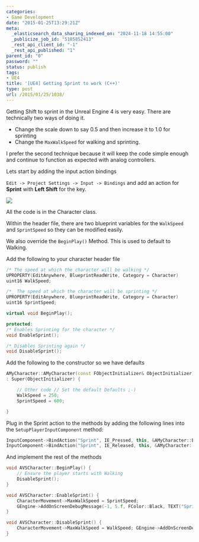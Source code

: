 ```yaml
---
categories:
- Game Development
date: "2015-01-25T13:29:21Z"
meta:
  _elasticsearch_data_sharing_indexed_on: "2024-11-18 14:55:00"
  _publicize_job_id: "5185852413"
  _rest_api_client_id: "-1"
  _rest_api_published: "1"
parent_id: "0"
password: ""
status: publish
tags:
- UE4
title: '[UE4] Getting Sprint to work (C++)'
type: post
url: /2015/01/25/1038/
---
```


Getting Shift to sprint in the Unreal Engine 4 is very easy. There are
technically two ways of doing it.

- Change the scale down to say 0.5 and then increase it to 1.0 for sprinting
- Change the `MaxWalkSpeed` for walking and sprinting.

I prefer the second technique because it will keep the code simple enough and
continue to function as expected with analog controllers.

Lets start by adding the input action bindings

`Edit -> Project Settings -> Input -> Bindings` and add an action for **Sprint**
with **Left Shift** for the key.

![](/assets/2015/01/Sprint%2520Keybinding.png)

All the code is in the Character class.

Within the header file, there are two blueprint variables for the `WalkSpeed`
and `SprintSpeed` so they can be modified easily.

We also override the `BeginPlay()` Method. This is used to default to Walking.

Add the following to your character header file

```cpp
/* The speed at which the character will be walking */
UPROPERTY(EditAnywhere, BlueprintReadWrite, Category = Character)
uint16 WalkSpeed;

/*_ The speed at which the character will be sprinting */
UPROPERTY(EditAnywhere, BlueprintReadWrite, Category = Character)
uint16 SprintSpeed;

virtual void BeginPlay();

protected:
/* Enables Sprinting for the character */
void EnableSprint();

/* Disables Sprinting again */
void DisableSprint();
```

Add the following to the constructor so we have defaults

```cpp
AMyCharacter::AMyCharacter(const FObjectInitializer& ObjectInitializer)
: Super(ObjectInitializer) {

    // Other code // Set the default Defaults ;-)
    WalkSpeed = 250;
    SprintSpeed = 600;

}

```

Plug in the Sprint action to the methods by adding the following lines into
the `SetupPlayerInputComponent` method:

```cpp
InputComponent->BindAction("Sprint", IE_Pressed, this, &AMyCharacter::EnableSprint);
InputComponent->BindAction("Sprint", IE_Released, this, &AMyCharacter::DisableSprint);
```

And implement the rest of the methods

```cpp
void AVSCharacter::BeginPlay() {
    // Ensure the player starts with Walking
    DisableSprint();
}

void AVSCharacter::EnableSprint() {
    CharacterMovement->MaxWalkSpeed = SprintSpeed;
    GEngine->AddOnScreenDebugMessage(-1, 5.f, FColor::Black, TEXT("Sprintin"));
}

void AVSCharacter::DisableSprint() {
    CharacterMovement->MaxWalkSpeed = WalkSpeed; GEngine->AddOnScreenDebugMessage(-1, 5.f, FColor::Black, TEXT("Walkin"));
}
```
